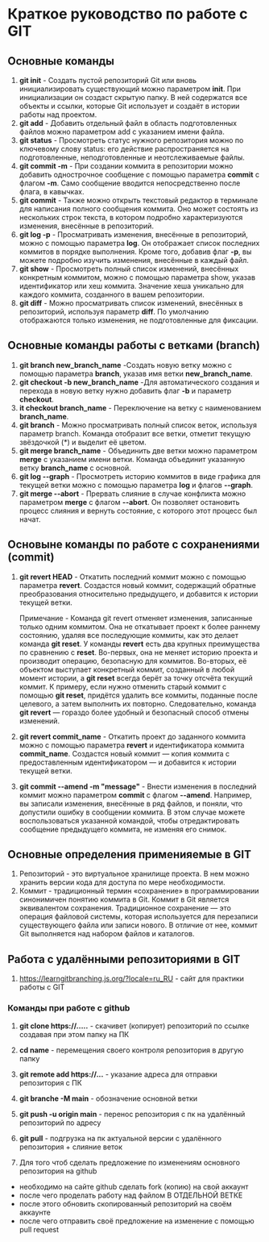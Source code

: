 # Краткое руководство по работе с GIT

## Основные команды
1. **git init** - Создать пустой репозиторий Git или вновь инициализировать существующий можно параметром **init**. При инициализации он создаст скрытую папку. В ней содержатся все объекты и ссылки, которые Git использует и создаёт в истории работы над проектом.
2. **git add** - Добавить отдельный файл в область подготовленных файлов можно параметром add с указанием имени файла.
3. **git status** - Просмотреть статус нужного репозитория можно по ключевому слову status: его действие распространяется на подготовленные, неподготовленные и неотслеживаемые файлы.
4. **git commit -m** - При создании коммита в репозитории можно добавить однострочное сообщение с помощью параметра **commit** с флагом **-m**. Само сообщение вводится непосредственно после флага, в кавычках.
5. **git commit** - Также можно открыть текстовый редактор в терминале для написания полного сообщения коммита. Оно может состоять из нескольких строк текста, в котором подробно характеризуются изменения, внесённые в репозиторий.
6. **git log -p** - Просматривать изменения, внесённые в репозиторий, можно с помощью параметра **log**. Он отображает список последних коммитов в порядке выполнения. Кроме того, добавив флаг **-p**, вы можете подробно изучить изменения, внесённые в каждый файл.
7. **git show** - Просмотреть полный список изменений, внесённых конкретным коммитом, можно с помощью параметра show, указав идентификатор или хеш коммита. Значение хеша уникально для каждого коммита, созданного в вашем репозитории.
8. **git diff** - Можно просматривать список изменений, внесённых в репозиторий, используя параметр **diff**. По умолчанию отображаются только изменения, не подготовленные для фиксации.

## Основные команды работы с ветками (branch)
1. **git branch new_branch_name** -Создать новую ветку можно с помощью параметра **branch**, указав имя ветки **new_branch_name**.
2. **git checkout -b new_branch_name** -Для автоматического создания и перехода в новую ветку нужно добавить флаг **-b** и параметр **checkout**.
3. **it checkout branch_name** - Переключение на ветку с наименованием **branch_name**.
4. **git branch** - Можно просматривать полный список веток, используя параметр branch. Команда отобразит все ветки, отметит текущую звёздочкой (*) и выделит её цветом.
5. **git merge branch_name** - Объединить две ветки можно параметром **merge** с указанием имени ветки. Команда объединит указанную ветку **branch_name** с основной.
6. **git log --graph** - Просмотреть историю коммитов в виде графика для текущей ветки можно с помощью параметра **log** и флагов **--graph**.
7.  **git merge --abort** - Прервать слияние в случае конфликта можно параметром **merge** с флагом **--abort**. Он позволяет остановить процесс слияния и вернуть состояние, с которого этот процесс был начат.
## Основыне команды по работе с сохранениями (commit)
1. **git revert HEAD** - Откатить последний коммит можно с помощью параметра **revert**. Создастся новый коммит, содержащий обратные преобразования относительно предыдущего, и добавится к истории текущей ветки.

   Примечание - Команда git revert отменяет изменения, записанные только одним коммитом. Она не откатывает проект к более раннему состоянию, удаляя все последующие коммиты, как это делает команда **git reset**.
   У команды **revert** есть два крупных преимущества по сравнению с **reset**. Во-первых, она не меняет историю проекта и производит операцию, безопасную для коммитов. Во-вторых, её объектом выступает конкретный коммит, созданный в любой момент истории, а **git reset** всегда берёт за точку отсчёта текущий коммит. К примеру, если нужно отменить старый коммит с помощью **git reset**, придётся удалить все коммиты, поданные после целевого, а затем выполнить их повторно. Следовательно, команда **git revert** — гораздо более удобный и безопасный способ отмены изменений.
2. **git revert commit_name** - Откатить проект до заданного коммита  можно с помощью параметра **revert** и идентификатора коммита **commit_name**. Создастся новый коммит — копия коммита с предоставленным идентификатором — и добавится к истории текущей ветки.
3.  **git commit --amend -m "message"** - Внести изменения в последний коммит можно параметром **commit** с флагом **--amend**. Например, вы записали изменения, внесённые в ряд файлов, и поняли, что допустили ошибку в сообщении коммита. В этом случае можете воспользоваться указанной командой, чтобы отредактировать сообщение предыдущего коммита, не изменяя его снимок.
## Основные определения применияемые в GIT
1. Репозиторий - это виртуальное хранилище проекта. В нем можно хранить версии кода для доступа по мере необходимости.
2. Коммит - традиционный термин «сохранение» в программировании синонимичен понятию коммита в Git. Коммит в Git является эквивалентом сохранения. Традиционное сохранение — это операция файловой системы, которая используется для перезаписи существующего файла или записи нового. В отличие от нее, коммит Git выполняется над набором файлов и каталогов.
## Работа с удалёнными репозиториями в GIT
1. https://learngitbranching.js.org/?locale=ru_RU - сайт для практики работы с GIT
### Команды при работе с github
1.  **git clone https://.....** - скачивет (копирует) репозиторий по ссылке создавая при этом папку на ПК
2. **cd name** - перемещения своего контроля репозитория в другую папку
3. **git remote add https://...** - указание адреса для отправки репозитория с ПК
4. **git branche -M main** - обозначение основной ветки
5. **git push -u origin main** - перенос репозитория с пк на удалённый репозиторий по адресу
6. **git pull** - подгрузка на пк актуальной версии с удалённого репозитория + слияние веток

7. Для того чтоб сделать предложение по изменениям основного репозитория на github 
* необходимо на сайте github сделать fork (копию) на свой аккаунт
* после чего проделать работу над файлом В ОТДЕЛЬНОЙ ВЕТКЕ
* после этого обновить скопированный репозиторий на своём аккаунте
* после чего отправить своё предложение на изменение с помощью pull request 